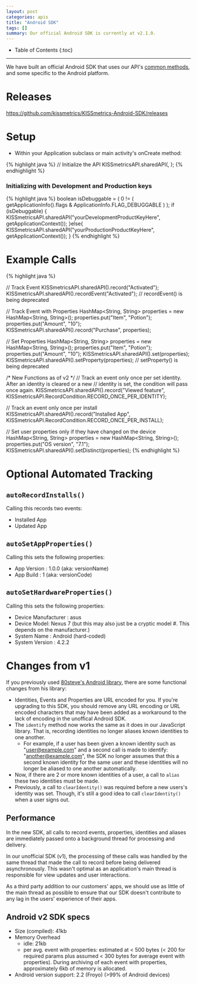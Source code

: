 ```yaml
---
layout: post
categories: apis
title: "Android SDK"
tags: []
summary: Our official Android SDK is currently at v2.1.0.
---
```

* Table of Contents
{:toc}
* * *

We have built an official Android SDK that uses our API's [common methods][common], and some specific to the Android platform.

# Releases

<https://github.com/kissmetrics/KISSmetrics-Android-SDK/releases>

# Setup

* Within your Application subclass or main activity's onCreate method:

{% highlight java %}
// Initialize the API
KISSmetricsAPI.sharedAPI(<API KEY>, <Application Context>);
{% endhighlight %}

### Initializing with Development and Production keys

{% highlight java %}
boolean isDebuggable =  ( 0 != ( getApplicationInfo().flags & ApplicationInfo.FLAG_DEBUGGABLE ) );
if (isDebuggable) {
	KISSmetricsAPI.sharedAPI("yourDevelopmentProductKeyHere", getApplicationContext());
}else{
	KISSmetricsAPI.sharedAPI("yourProductionProductKeyHere", getApplicationContext());
}
{% endhighlight %}

# Example Calls

{% highlight java %}

// Track Event
KISSmetricsAPI.sharedAPI().record("Activated");
KISSmetricsAPI.sharedAPI().recordEvent("Activated");	// recordEvent() is being deprecated

// Track Event with Properties
HashMap<String, String> properties = new HashMap<String, String>();
properties.put("Item", "Potion");
properties.put("Amount", "10");
KISSmetricsAPI.sharedAPI().record("Purchase", properties);

// Set Properties
HashMap<String, String> properties = new HashMap<String, String>();
properties.put("Item", "Potion");
properties.put("Amount", "10");
KISSmetricsAPI.sharedAPI().set(properties);
KISSmetricsAPI.sharedAPI().setProperty(properties);	// setProperty() is being deprecated

/* New Functions as of v2 */
// Track an event only once per set identity. After an identity is cleared or a new 
// identity is set, the condition will pass once again.
KISSmetricsAPI.sharedAPI().record("Viewed feature", KISSmetricsAPI.RecordCondition.RECORD_ONCE_PER_IDENTITY); 

// Track an event only once per install
KISSmetricsAPI.sharedAPI().record("Installed App", KISSmetricsAPI.RecordCondition.RECORD_ONCE_PER_INSTALL); 


// Set user properties only if they have changed on the device
HashMap<String, String> properties = new HashMap<String, String>();
properties.put("OS version", "7.1");
KISSmetricsAPI.sharedAPI().setDistinct(properties);
{% endhighlight %}

# Optional Automated Tracking

## `autoRecordInstalls()`

Calling this records two events:

* Installed App
* Updated App

## `autoSetAppProperties()`

Calling this sets the following properties:

* App Version : 1.0.0 (aka: versionName)
* App Build : 1  (aka: versionCode)

## `autoSetHardwareProperties()`

Calling this sets the following properties:

* Device Manufacturer : asus
* Device Model: Nexus 7  (but this may also just be a cryptic model #. This depends on the manufacturer.)
* System Name : Android (hard-coded)
* System Version : 4.2.2

# Changes from v1

If you previously used [80steve's Android library](https://github.com/80steve/KISSmetrics-4-Android), there are some functional changes from his library:

* Identities, Events and Properties are URL encoded for you. If you're upgrading to this SDK, you should remove any URL encoding or URL encoded characters that may have been added as a workaround to the lack of encoding in the unoffical Android SDK.
* The `identify` method now works the same as it does in our JavaScript library. That is, recording identities no longer aliases known identities to one another.
  * For example, if a user has been given a known identity such as "user@example.com" and a second call is made to identify: "another@example.com", the SDK no longer assumes that this a second known identity for the same user and these identities will no longer be aliased to one another automatically.
* Now, if there are 2 or more known identities of a user, a call to `alias` these two identities must be made.
* Previously, a call to `clearIdentity()` was required before a new users's identity was set. Though, it's still a good idea to call `clearIdentity()` when a user signs out.

## Performance

In the new SDK, all calls to record events, properties, identities and aliases are immediately passed onto a background thread for processing and delivery.

In our unofficial SDK (v1), the processing of these calls was handled by the same thread that made the call to record before being delivered asynchronously. This wasn't optimal as an application's main thread is responsible for view updates and user interactions.

As a third party addition to our customers' apps, we should use as little of the main thread as possible to ensure that our SDK doesn't contribute to any lag in the users' experience of their apps.


## Android v2 SDK specs

* Size (compiled): 41kb
* Memory Overhead
  * idle: 21kb
  * per avg. event with properties: estimated at < 500 bytes (< 200 for required params plus assumed < 300 bytes for average event with properties). During archiving of each event with properties, approximately 6kb of memory is allocated.
* Android version support: 2.2 (Froyo) (>99% of Android devices)


[common]: /apis/common-methods
